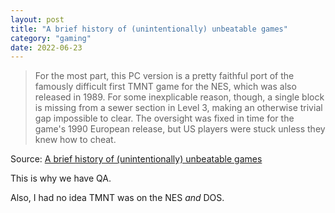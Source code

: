 ```yaml
---
layout: post
title: "A brief history of (unintentionally) unbeatable games"
category: "gaming"
date: 2022-06-23
---
```


> For the most part, this PC version is a pretty faithful port of the famously difficult first TMNT game for the NES, which was also released in 1989. For some inexplicable reason, though, a single block is missing from a sewer section in Level 3, making an otherwise trivial gap impossible to clear. The oversight was fixed in time for the game's 1990 European release, but US players were stuck unless they knew how to cheat.

Source: [A brief history of (unintentionally) unbeatable games](https://arstechnica.com/gaming/2022/06/a-brief-history-of-unintentionally-unbeatable-games/#p3)

This is why we have QA.

Also, I had no idea TMNT was on the NES _and_ DOS.
